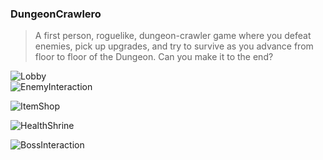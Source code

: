 ### DungeonCrawlero
> A first person, roguelike, dungeon-crawler game where you defeat enemies, pick up upgrades, and try to survive as you advance from floor to floor of the Dungeon. Can you make it to the end?

![Lobby](https://github.com/user-attachments/assets/0c1fd6fa-3e78-4a97-b6d6-a4bb9bea18d8)
<br>
![EnemyInteraction](https://github.com/user-attachments/assets/005ead32-4378-4468-81a9-d02b81dcb8b8)

![ItemShop](https://github.com/user-attachments/assets/05bda03b-c51b-4261-b430-1bbb17537bf4)

![HealthShrine](https://github.com/user-attachments/assets/a366fe33-a1dd-4234-be24-d434ac156cd1)

![BossInteraction](https://github.com/user-attachments/assets/49969687-4169-433e-add1-6fb486fa2a4e)
